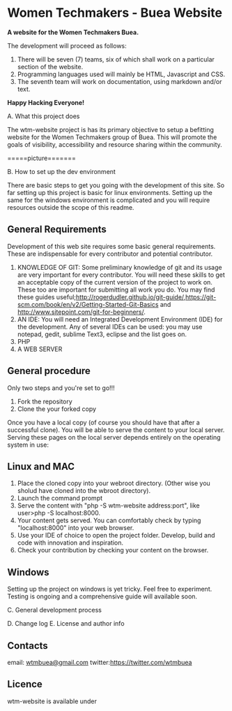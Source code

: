 # Women Techmakers - Buea Website

**A website for the Women Techmakers Buea.**

The development will proceed as follows:

1. There will be seven (7) teams, six of which shall work on a particular section of the website.
2. Programming languages used will mainly be HTML, Javascript and CSS.
3. The seventh team will work on documentation, using markdown and/or text.

**Happy Hacking Everyone!**


A. What this project does

The wtm-website project is has its primary objective to setup a befitting website for the Women Techmakers group of Buea. This will  promote the goals of visibility, accessibility  and resource sharing within the community.

=====picture=======

B. How to set up the dev environment

There are basic steps to get you going with the development of this site. So far setting up this project is basic for linux environments. Setting up the same for the windows environment is complicated and you will require resources outside the scope of this readme.

General Requirements
-------------------

Development of this web site requires some basic general requirements. These are indispensable for every contributor and potential contributor.
1. KNOWLEDGE OF GIT: Some preliminary knowledge of git and its usage are very important for every contributor. You will need these skills to get an acceptable copy of the current version of the project to work on. These too are important for submitting all work you do. You may find these guides useful;http://rogerdudler.github.io/git-guide/,https://git-scm.com/book/en/v2/Getting-Started-Git-Basics and http://www.sitepoint.com/git-for-beginners/.
2. AN IDE: You will need an Integrated Development Environment (IDE) for the development. Any of several IDEs can be used: you may use notepad, gedit, sublime Text3, eclipse and the list goes on.
3. PHP 
4. A WEB SERVER

General procedure
-----------------

Only two steps and you're set to go!!!
1. Fork the repository
2. Clone the your forked copy

Once you have a local copy (of course you should have that after a successful clone). You will be able to serve the content to your local server. Serving these pages on the local server depends entirely on the operating system in use:

Linux and MAC
--------
1. Place the cloned copy into your webroot directory. (Other wise you sholud have cloned into the wbroot directory).
2. Launch the command prompt
3. Serve the content with "php -S wtm-website address:port", like
user>php -S localhost:8000.
4. Your content gets served. You can comfortably check by typing "localhost:8000" into your web browser.
5. Use your IDE of choice to open the project folder. Develop, build and code with innovation and inspiration.
6. Check your contribution by checking your content on the browser.

Windows
------
   Setting up the project on windows is yet tricky. Feel free to experiment. Testing is ongoing and a comprehensive guide will available soon.

C. General development process


D. Change log
E. License and author info

   Contacts
   --------
   email: wtmbuea@gmail.com
   twitter:https://twitter.com/wtmbuea

   Licence
   -------
   wtm-website is available under 
